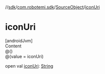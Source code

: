//[sdk](../../../index.md)/[com.robotemi.sdk](../index.md)/[SourceObject](index.md)/[iconUri](icon-uri.md)



# iconUri  
[androidJvm]  
Content  
@()  
@(value = iconUri)  
  
open val [iconUri](icon-uri.md): [String](https://developer.android.com/reference/kotlin/java/lang/String.html)  



